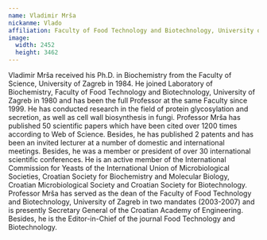 ```yaml
---
name: Vladimir Mrša
nickanme: Vlado
affiliation: Faculty of Food Technology and Biotechnology, University of Zagreb
image:
  width: 2452
  height: 3462
---
```


Vladimir Mrša received his Ph.D. in Biochemistry from the Faculty of Science, University of Zagreb in 1984. He joined Laboratory of Biochemistry, Faculty of Food Technology and Biotechnology, University of Zagreb in 1980 and has been the full Professor at the same Faculty since 1999. He has conducted research in the field of protein glycosylation and secretion, as well as cell wall biosynthesis in fungi. Professor Mrša has published 50 scientific papers which have been cited over 1200 times according to Web of Science. Besides, he has published 2 patents and has been an invited lecturer at a number of domestic and international meetings. Besides, he was a member or president of over 30 international scientific conferences. He is an active member of the International Commission for Yeasts of the International Union of Microbiological Societies, Croatian Society for Biochemistry and Molecular Biology, Croatian Microbiological Society and Croatian Society for Biotechnology. Professor Mrša has served as the dean of the Faculty of Food Technology and Biotechnology, University of Zagreb in two mandates (2003-2007) and is presently Secretary General of the Croatian Academy of Engineering. Besides, he is the Editor-in-Chief of the journal Food Technology and Biotechnology.
